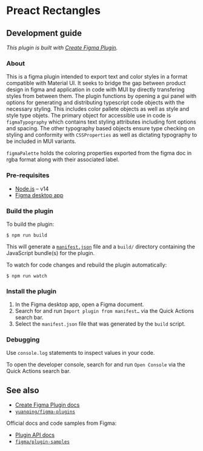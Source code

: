 # Preact Rectangles

## Development guide

*This plugin is built with [Create Figma Plugin](https://yuanqing.github.io/create-figma-plugin/).*

### About
This is a figma plugin intended to export text and color styles in a format compatible with Material UI. 
It seeks to bridge the gap between product design in figma and application in code with MUI by directly transfering styles from between them.
The plugin functions by opening a gui panel with options for generating and distributing typescript code objects with the necessary styling. 
This includes color pallete objects as well as style and style type objets. 
The primary object for accessible use in code is `figmaTypography` which contains text styling attributes including font options and spacing.
The other typography based objects ensure type checking on styling and conformity with `CSSProperties` as well as dictating typography to be included in MUI variants. 

`figmaPalette` holds the coloring properties exported from the figma doc in rgba format along with their associated label. 

### Pre-requisites

- [Node.js](https://nodejs.org) – v14
- [Figma desktop app](https://figma.com/downloads/)

### Build the plugin

To build the plugin:

```
$ npm run build
```

This will generate a [`manifest.json`](https://figma.com/plugin-docs/manifest/) file and a `build/` directory containing the JavaScript bundle(s) for the plugin.

To watch for code changes and rebuild the plugin automatically:

```
$ npm run watch
```

### Install the plugin

1. In the Figma desktop app, open a Figma document.
2. Search for and run `Import plugin from manifest…` via the Quick Actions search bar.
3. Select the `manifest.json` file that was generated by the `build` script.

### Debugging

Use `console.log` statements to inspect values in your code.

To open the developer console, search for and run `Open Console` via the Quick Actions search bar.

## See also

- [Create Figma Plugin docs](https://yuanqing.github.io/create-figma-plugin/)
- [`yuanqing/figma-plugins`](https://github.com/yuanqing/figma-plugins#readme)

Official docs and code samples from Figma:

- [Plugin API docs](https://figma.com/plugin-docs/)
- [`figma/plugin-samples`](https://github.com/figma/plugin-samples#readme)
